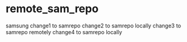 # remote_sam_repo
samsung
change1 to samrepo
change2 to samrepo locally
change3 to samrepo remotely
change4 to samrepo locally
